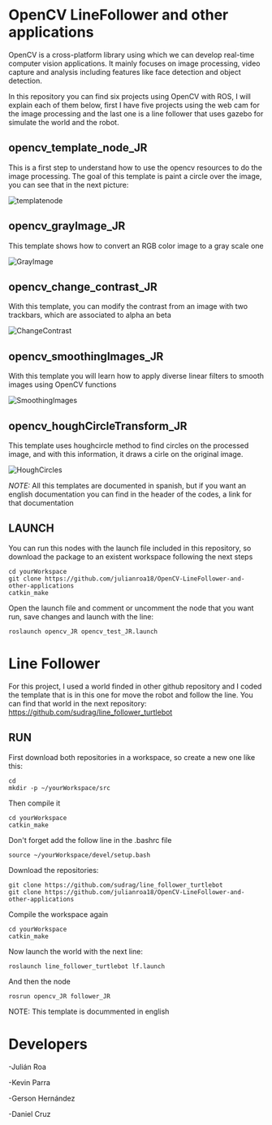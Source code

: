 # OpenCV LineFollower and other applications
OpenCV is a cross-platform library using which we can develop real-time computer vision applications. It mainly focuses on image processing, video capture and analysis including features like face detection and object detection.

In this repository you can find six projects using OpenCV with ROS, I will explain each of them below, first I have five projects using the web cam for the image processing and the last one is a line follower that uses gazebo for simulate the world and the robot.

## opencv_template_node_JR
This is a first step to understand how to use the opencv resources to do the image processing. The goal of this template is paint a circle over the image, you can see that in the next picture:

![templatenode](https://user-images.githubusercontent.com/84452263/120122043-0afe5180-c16c-11eb-840a-8902c7966d8f.jpg)

## opencv_grayImage_JR

This template shows how to convert an RGB color image to a gray scale one

![GrayImage](https://user-images.githubusercontent.com/84452263/120122281-6da41d00-c16d-11eb-8c3b-2091096f743b.jpg)

## opencv_change_contrast_JR

With this template, you can modify the contrast from an image with two trackbars, which are associated to alpha an beta

![ChangeContrast](https://user-images.githubusercontent.com/84452263/120122282-6ed54a00-c16d-11eb-879b-ec8f22939ea2.jpg)

## opencv_smoothingImages_JR

With this template you will learn how to apply diverse linear filters to smooth images using OpenCV functions

![SmoothingImages](https://user-images.githubusercontent.com/84452263/120122284-6ed54a00-c16d-11eb-976a-440e2daee6f5.jpg)


## opencv_houghCircleTransform_JR

This template uses houghcircle method to find circles on the processed image, and with this information, it draws a cirle on the original image.

![HoughCircles](https://user-images.githubusercontent.com/84452263/120122285-6f6de080-c16d-11eb-8b41-6ceb9baacb55.jpg)

*NOTE:* All this templates are documented in spanish, but if you want an english documentation you can find in the header of the codes, a link for that documentation

## LAUNCH
You can run this nodes with the launch file included in this repository, so download the package to an existent workspace following the next steps

```
cd yourWorkspace
git clone https://github.com/julianroa18/OpenCV-LineFollower-and-other-applications
catkin_make
```
Open the launch file and comment or uncomment the node that you want run, save changes and launch with the line:

```
roslaunch opencv_JR opencv_test_JR.launch
```

# Line Follower
For this project, I used a world finded in other github repository and I coded the template that is in this one for move the robot and follow the line. You can find that world in the next repository: https://github.com/sudrag/line_follower_turtlebot

## RUN

First download both repositories in a workspace, so create a new one like this:

```
cd
mkdir -p ~/yourWorkspace/src
```

Then compile it

```
cd yourWorkspace
catkin_make
```

Don't forget add the follow line in the .bashrc file

```
source ~/yourWorkspace/devel/setup.bash
```

Download the repositories:

```
git clone https://github.com/sudrag/line_follower_turtlebot
git clone https://github.com/julianroa18/OpenCV-LineFollower-and-other-applications
```

Compile the workspace again

```
cd yourWorkspace
catkin_make
```

Now launch the world with the next line:

```
roslaunch line_follower_turtlebot lf.launch
```

And then the node

```
rosrun opencv_JR follower_JR 
```
NOTE: This template is docummented in english

# Developers
-Julián Roa

-Kevin Parra

-Gerson Hernández

-Daniel Cruz
